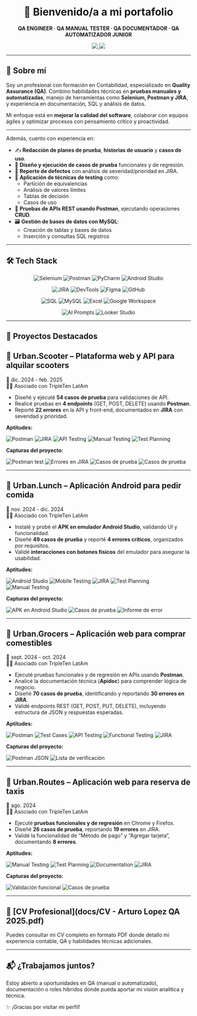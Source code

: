 <h1 align="center">👋 Bienvenido/a a mi portafolio</h1>

<p align="center">
  <strong>QA ENGINEER · QA MANUAL TESTER · QA DOCUMENTADOR · QA AUTOMATIZADOR JUNIOR</strong>
</p>

<p align="center">
  <a href="mailto:alopezm41094@gmail.com">
    <img src="https://img.shields.io/badge/Gmail-alopezm41094@gmail.com-D14836?style=for-the-badge&logo=gmail&logoColor=white" />
  </a>
  <a href="https://linkedin.com/in/arturo-lopez-qa">
    <img src="https://img.shields.io/badge/LinkedIn-Perfil-0A66C2?style=for-the-badge&logo=linkedin&logoColor=white" />
  </a>
</p>

---

## 🚀 Sobre mí

Soy un profesional con formación en Contabilidad, especializado en **Quality Assurance (QA)**. Combino habilidades técnicas en **pruebas manuales y automatizadas**, manejo de herramientas como **Selenium, Postman y JIRA**, y experiencia en documentación, SQL y análisis de datos.

Mi enfoque está en **mejorar la calidad del software**, colaborar con equipos ágiles y optimizar procesos con pensamiento crítico y proactividad.

---

Además, cuento con experiencia en:

- ✍️ **Redacción de planes de prueba**, **historias de usuario** y **casos de uso**.
- 🧪 **Diseño y ejecución de casos de prueba** funcionales y de regresión.
- 🐞 **Reporte de defectos** con análisis de severidad/prioridad en JIRA.
- 🧠 **Aplicación de técnicas de testing** como:
  - Partición de equivalencias
  - Análisis de valores límites
  - Tablas de decisión
  - Casos de uso
- 🔄 **Pruebas de APIs REST usando Postman**, ejecutando operaciones **CRUD**.
- 🗃️ **Gestión de bases de datos con MySQL**:
  - Creación de tablas y bases de datos
  - Inserción y consultas SQL registros
    
---

## 🛠️ Tech Stack

<p align="center">
  <!-- QA Tools -->
  <img src="https://img.shields.io/badge/Selenium-43B02A?style=for-the-badge&logo=selenium&logoColor=white" alt="Selenium"/>
  <img src="https://img.shields.io/badge/Postman-FF6C37?style=for-the-badge&logo=postman&logoColor=white" alt="Postman"/>
  <img src="https://img.shields.io/badge/PyCharm-000000?style=for-the-badge&logo=pycharm&logoColor=white" alt="PyCharm"/>
  <img src="https://img.shields.io/badge/Android%20Studio-3DDC84?style=for-the-badge&logo=android-studio&logoColor=white" alt="Android Studio"/>
</p>

<p align="center">
  <!-- Project Management -->
  <img src="https://img.shields.io/badge/JIRA-0052CC?style=for-the-badge&logo=jira&logoColor=white" alt="JIRA"/>
  <img src="https://img.shields.io/badge/DevTools-4285F4?style=for-the-badge&logo=googlechrome&logoColor=white" alt="DevTools"/>
  <img src="https://img.shields.io/badge/Figma-F24E1E?style=for-the-badge&logo=figma&logoColor=white" alt="Figma"/>
  <img src="https://img.shields.io/badge/GitHub-181717?style=for-the-badge&logo=github&logoColor=white" alt="GitHub"/>
</p>

<p align="center">
  <!-- DB / Data -->
  <img src="https://img.shields.io/badge/SQL-336791?style=for-the-badge&logo=postgresql&logoColor=white" alt="SQL"/>
  <img src="https://img.shields.io/badge/MySQL-4479A1?style=for-the-badge&logo=mysql&logoColor=white" alt="MySQL"/>
  <img src="https://img.shields.io/badge/Excel-217346?style=for-the-badge&logo=microsoft-excel&logoColor=white" alt="Excel"/>
  <img src="https://img.shields.io/badge/Google%20Workspace-4285F4?style=for-the-badge&logo=google&logoColor=white" alt="Google Workspace"/>
</p>

<p align="center">
  <!-- IA & Otros -->
  <img src="https://img.shields.io/badge/AI%20Prompts-7A42F4?style=for-the-badge&logo=openai&logoColor=white" alt="AI Prompts"/>
  <img src="https://img.shields.io/badge/Looker%20Studio-4285F4?style=for-the-badge&logo=looker&logoColor=white" alt="Looker Studio"/>
</p>

---

## 📂 Proyectos Destacados

## 🛴 Urban.Scooter – Plataforma web y API para alquilar scooters  
📅 dic. 2024 - feb. 2025  
👨‍💻 Asociado con TripleTen LatAm

- Diseñé y ejecuté **54 casos de prueba** para validaciones de API.
- Realicé pruebas en **4 endpoints** (GET, POST, DELETE) usando **Postman**.
- Reporté **22 errores** en la API y front-end, documentados en **JIRA** con severidad y prioridad.

**Aptitudes:**

![Postman](https://img.shields.io/badge/Postman-FF6C37?style=for-the-badge&logo=postman&logoColor=white)
![JIRA](https://img.shields.io/badge/JIRA-0052CC?style=for-the-badge&logo=jira&logoColor=white)
![API Testing](https://img.shields.io/badge/API%20Testing-6E4AFF?style=for-the-badge)
![Manual Testing](https://img.shields.io/badge/Manual%20Testing-007ACC?style=for-the-badge)
![Test Planning](https://img.shields.io/badge/Test%20Planning-1E90FF?style=for-the-badge)

**Capturas del proyecto:**

![Postman test](assets/img/urban_scooter_1.PNG)
![Errores en JIRA](assets/img/urban_scooter_2.PNG)
![Casos de prueba](assets/img/urban_scooter_informe.PNG)
![Casos de prueba](assets/img/urban_scooter_informe_detalle.PNG)

---

## 🍔 Urban.Lunch – Aplicación Android para pedir comida  
📅 nov. 2024 - dic. 2024  
👨‍💻 Asociado con TripleTen LatAm

- Instalé y probé el **APK en emulador Android Studio**, validando UI y funcionalidad.
- Diseñé **49 casos de prueba** y reporté **4 errores críticos**, organizados por requisitos.
- Validé **interacciones con botones físicos** del emulador para asegurar la usabilidad.

**Aptitudes:**

![Android Studio](https://img.shields.io/badge/Android%20Studio-3DDC84?style=for-the-badge&logo=android-studio&logoColor=white)
![Mobile Testing](https://img.shields.io/badge/Mobile%20Testing-1AB26B?style=for-the-badge)
![JIRA](https://img.shields.io/badge/JIRA-0052CC?style=for-the-badge&logo=jira&logoColor=white)
![Test Planning](https://img.shields.io/badge/Test%20Planning-1E90FF?style=for-the-badge)
![Manual Testing](https://img.shields.io/badge/Manual%20Testing-007ACC?style=for-the-badge)

**Capturas del proyecto:**

![APK en Android Studio](assets/img/urban_lunch.PNG)
![Casos de prueba](assets/img/urban_lunch_informe.PNG)
![Informe de error](assets/img/urban_lunch_informe_detalle.PNG)

---

## 🛒 Urban.Grocers – Aplicación web para comprar comestibles  
📅 sept. 2024 - oct. 2024  
👨‍💻 Asociado con TripleTen LatAm

- Ejecuté pruebas funcionales y de regresión en APIs usando **Postman**.
- Analicé la documentación técnica (**Apidoc**) para comprender lógica de negocio.
- Diseñé **70 casos de prueba**, identificando y reportando **30 errores en JIRA**.
- Validé endpoints REST (GET, POST, PUT, DELETE), incluyendo estructura de JSON y respuestas esperadas.

**Aptitudes:**

![Postman](https://img.shields.io/badge/Postman-FF6C37?style=for-the-badge&logo=postman&logoColor=white)
![Test Cases](https://img.shields.io/badge/Test%20Cases-6E4AFF?style=for-the-badge)
![API Testing](https://img.shields.io/badge/API%20Testing-6E4AFF?style=for-the-badge)
![Functional Testing](https://img.shields.io/badge/Functional%20Testing-008080?style=for-the-badge)
![JIRA](https://img.shields.io/badge/JIRA-0052CC?style=for-the-badge&logo=jira&logoColor=white)

**Capturas del proyecto:**

![Postman JSON](assets/img/urban_grocer.PNG)
![Lista de verificación](assets/img/urban_grocer_informe.PNG)

---

## 🚕 Urban.Routes – Aplicación web para reserva de taxis  
📅 ago. 2024  
👨‍💻 Asociado con TripleTen LatAm

- Ejecuté **pruebas funcionales y de regresión** en Chrome y Firefox.
- Diseñé **26 casos de prueba**, reportando **19 errores** en JIRA.
- Validé la funcionalidad de “Método de pago” y “Agregar tarjeta”, documentando **8 errores**.

**Aptitudes:**

![Manual Testing](https://img.shields.io/badge/Manual%20Testing-007ACC?style=for-the-badge)
![Test Planning](https://img.shields.io/badge/Test%20Planning-1E90FF?style=for-the-badge)
![Documentation](https://img.shields.io/badge/Documentation-FFD700?style=for-the-badge)
![JIRA](https://img.shields.io/badge/JIRA-0052CC?style=for-the-badge&logo=jira&logoColor=white)

**Capturas del proyecto:**

![Validación funcional](assets/img/urban_routes.PNG)
![Casos de prueba](assets/img/urban_routes_informe.PNG)

---

## 📄 [CV Profesional](docs/CV - Arturo Lopez QA 2025.pdf)

Puedes consultar mi CV completo en formato PDF donde detallo mi experiencia contable, QA y habilidades técnicas adicionales.

---

## 📬 ¿Trabajamos juntos?

Estoy abierto a oportunidades en QA (manual o automatizado), documentación o roles híbridos donde pueda aportar mi visión analítica y técnica.

✨ ¡Gracias por visitar mi perfil!
